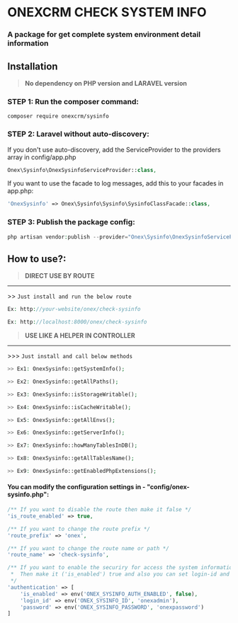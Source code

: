 # ONEXCRM CHECK SYSTEM INFO

### A package for get complete system environment detail information

## Installation

> **No dependency on PHP version and LARAVEL version**

### STEP 1: Run the composer command:

```shell
composer require onexcrm/sysinfo
```

### STEP 2: Laravel without auto-discovery:

If you don't use auto-discovery, add the ServiceProvider to the providers array in config/app.php

```php
Onex\Sysinfo\OnexSysinfoServiceProvider::class,
```

If you want to use the facade to log messages, add this to your facades in app.php:

```php
'OnexSysinfo' => Onex\Sysinfo\Sysinfo\SysinfoClassFacade::class,
```

### STEP 3: Publish the package config:

```php
php artisan vendor:publish --provider="Onex\Sysinfo\OnexSysinfoServiceProvider" --force
```

## How to use?:

> **DIRECT USE BY ROUTE**
---
<dl>
  <dt>>> <code>Just install and run the below route </span></code></dt>
</dl>

```php
Ex: http://your-website/onex/check-sysinfo

Ex: http://localhost:8000/onex/check-sysinfo
```

> **USE LIKE A HELPER IN CONTROLLER**
---
<dl>
  <dt>>>> <code>Just install and call below methods </span></code></dt>
</dl>

```php
>> Ex1: OnexSysinfo::getSystemInfo();
```

```php
>> Ex2: OnexSysinfo::getAllPaths();
```

```php
>> Ex3: OnexSysinfo::isStorageWritable();
```

```php
>> Ex4: OnexSysinfo::isCacheWritable();
```

```php
>> Ex5: OnexSysinfo::getAllEnvs();
```

```php
>> Ex6: OnexSysinfo::getServerInfo();
```

```php
>> Ex7: OnexSysinfo::howManyTablesInDB();
```

```php
>> Ex8: OnexSysinfo::getAllTablesName();
```

```php
>> Ex9: OnexSysinfo::getEnabledPhpExtensions();
```

#### You can modify the configuration settings in - "config/onex-sysinfo.php":

```php
/** If you want to disable the route then make it false */
'is_route_enabled' => true,
```

```php
/** If you want to change the route prefix */
'route_prefix' => 'onex',
```

```php
/** If you want to change the route name or path */
'route_name' => 'check-sysinfo',
```

```php
/** If you want to enable the securiry for access the system information
 *  Then make it ('is_enabled') true and also you can set login-id and password 
 */
'authentication' => [
    'is_enabled' => env('ONEX_SYSINFO_AUTH_ENABLED', false),
    'login_id' => env('ONEX_SYSINFO_ID', 'onexadmin'),
    'password' => env('ONEX_SYSINFO_PASSWORD', 'onexpassword')
]
```
